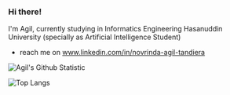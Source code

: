 ### Hi there!

I'm Agil, currently studying in Informatics Engineering Hasanuddin University (specially as Artificial Intelligence Student)
- reach me on www.linkedin.com/in/novrinda-agil-tandiera

<img alt="Agil's Github Statistic" src="https://github-readme-stats.vercel.app/api?username=agiltandiera&&show_icons=true&theme=radical">

![Top Langs](https://github-readme-stats.vercel.app/api/top-langs/?username=agiltandiera&&show_icons=true&theme=radical)

<!--
**agiltandiera/agiltandiera** is a ✨ _special_ ✨ repository because its `README.md` (this file) appears on your GitHub profile.

Here are some ideas to get you started:

- 🔭 I’m currently working on ...
- 🌱 I’m currently learning ...
- 👯 I’m looking to collaborate on ...
- 🤔 I’m looking for help with ...
- 💬 Ask me about ...
- 📫 How to reach me: ...
- 😄 Pronouns: ...
- ⚡ Fun fact: ...
-->
